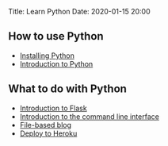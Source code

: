 Title: Learn Python
Date: 2020-01-15 20:00

## How to use Python

- [Installing Python](installing-python.html)
- [Introduction to Python](introduction-to-python.html)

## What to do with Python

- [Introduction to Flask](flask.html)
- [Introduction to the command line interface](introduction-to-the-command-line-interface.html)
- [File-based blog](file-based-blog.html)
- [Deploy to Heroku](deploy-to-heroku.html)
